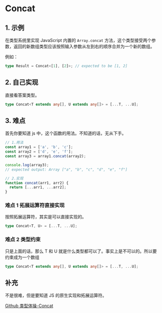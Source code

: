 # Concat

## 1. 示例

在类型系统里实现 JavaScript 内置的 `Array.concat` 方法，这个类型接受两个参数，返回的新数组类型应该按照输入参数从左到右的顺序合并为一个新的数组。

例如：

```typescript
type Result = Concat<[1], [2]>; // expected to be [1, 2]
```

## 2. 自己实现

直接看答案类型。

```typescript
type Concat<T extends any[], U extends any[]> = [...T, ...U];
```

## 3. 难点

首先你要知道 js 中，这个函数的用法。不知道的话，无从下手。

```js
// 1.用法
const array1 = ['a', 'b', 'c'];
const array2 = ['d', 'e', 'f'];
const array3 = array1.concat(array2);

console.log(array3);
// expected output: Array ["a", "b", "c", "d", "e", "f"]

// 2.实现
function concat(arr1, arr2) {
  return [...arr1, ...arr2];
}
```

### 难点 1 拓展运算符直接实现

按照拓展运算符，其实是可以直接实现的。

```typescript
type Concat<T, U> = [...T, ...U];
```

### 难点 2 类型约束

只是上面的话，那么 T 和 U 就是什么类型都可以了。事实上是不可以的。所以要约束成为一个数组

```typescript
type Concat<T extends any[], U extends any[]> = [...T, ...U];
```

## 补充

不是很难，但是要知道 JS 的原生实现和拓展运算符。

[Github 类型体操-Concat](https://github.com/type-challenges/type-challenges/blob/main/questions/00533-easy-concat/README.md)
